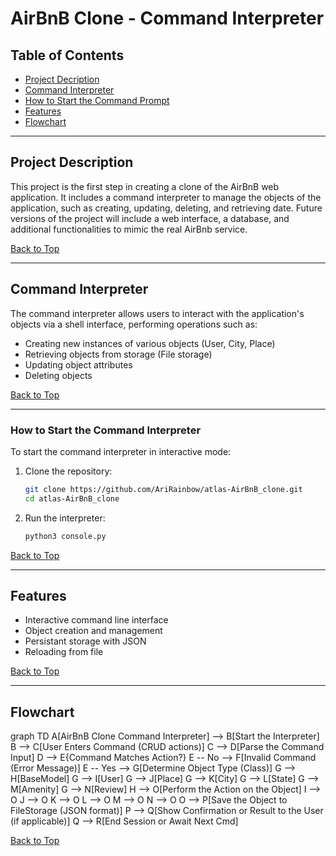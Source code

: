 # AirBnB Clone - Command Interpreter

## Table of Contents
- [Project Decription](#project-description)
- [Command Interpreter](#command-interpreter)
- [How to Start the Command Prompt](#how-to-start-the-command-interpreter)
- [Features](#features)
- [Flowchart](#flowchart)

---

## Project Description
This project is the first step in creating a clone of the AirBnB web
application. It includes a command interpreter to manage the objects of the
application, such as creating, updating, deleting, and retrieving date. Future
versions of the project will include a web interface, a database, and 
additional functionalities to mimic the real AirBnb service.

[Back to Top](#table-of-contents)

---

## Command Interpreter
The command interpreter allows users to interact with the application's objects
via a shell interface, performing operations such as:

- Creating new instances of various objects (User, City, Place)
- Retrieving objects from storage (File storage)
- Updating object attributes
- Deleting objects

[Back to Top](#table-of-contents)

---

### How to Start the Command Interpreter
To start the command interpreter in interactive mode:
1. Clone the repository:
   ```bash
   git clone https://github.com/AriRainbow/atlas-AirBnB_clone.git
   cd atlas-AirBnB_clone
   ```
2. Run the interpreter:
   ```bash
   python3 console.py
   ```

[Back to Top](#table-of-contents)

---

## Features
- Interactive command line interface
- Object creation and management
- Persistant storage with JSON
- Reloading from file

[Back to Top](#table-of-contents)

---

## Flowchart

graph TD
    A[AirBnB Clone Command Interpreter] --> B[Start the Interpreter]
    B --> C[User Enters Command (CRUD actions)]
    C --> D[Parse the Command Input]
    D --> E{Command Matches Action?}
    E -- No --> F[Invalid Command (Error Message)]
    E -- Yes --> G[Determine Object Type (Class)]
    G --> H[BaseModel]
    G --> I[User]
    G --> J[Place]
    G --> K[City]
    G --> L[State]
    G --> M[Amenity]
    G --> N[Review]
    H --> O[Perform the Action on the Object]
    I --> O
    J --> O
    K --> O
    L --> O
    M --> O
    N --> O
    O --> P[Save the Object to FileStorage (JSON format)]
    P --> Q[Show Confirmation or Result to the User (if applicable)]
    Q --> R[End Session or Await Next Cmd]

[Back to Top](#table-of-contents)


